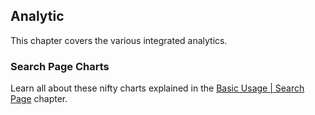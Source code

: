 <p id="analytics"></p>


## Analytic

This chapter covers the various integrated analytics.

### Search Page Charts 

Learn all about these nifty charts explained in the [Basic Usage | Search Page](#search_page_charts) chapter.
